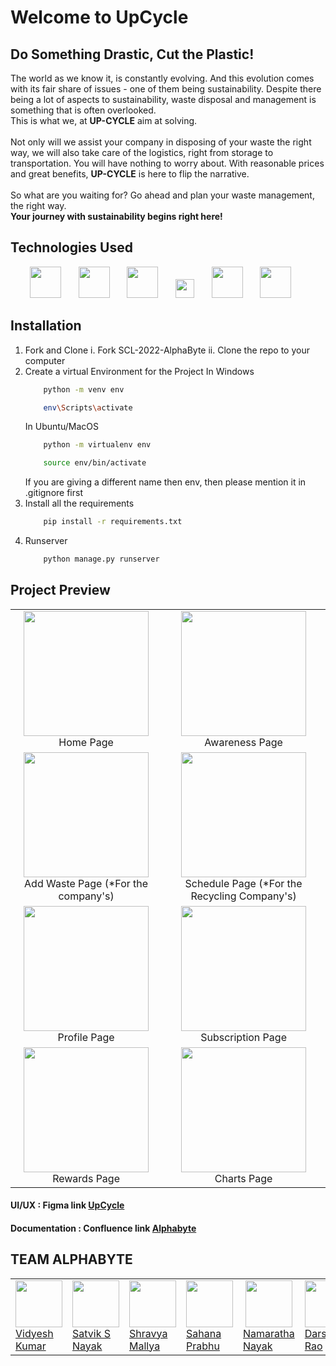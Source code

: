 # Welcome to UpCycle
 ## Do Something Drastic, Cut the Plastic!
The world as we know it, is constantly evolving. And this evolution comes with its fair share of issues - one of them being sustainability. 
Despite there being a lot of aspects to sustainability, waste disposal and management is something that is often overlooked. 
<br>This is what we, at <b>UP-CYCLE</b> aim at solving.<br><br>Not only will we assist your company in disposing of your waste the right way, we will also take care of the logistics, right from storage to transportation. 
You will have nothing to worry about. With reasonable prices and great benefits, <b>UP-CYCLE</b> is here to flip the narrative.<br><br>So what are you waiting for? Go ahead and plan your waste management, the right way.
<br><b>Your journey with sustainability begins right here!</b>

 ## Technologies Used
 
<div align="center">
 <img height="50px" src="https://user-images.githubusercontent.com/88571833/185798077-d0a88787-2d41-42dc-a414-91635c5e635c.png">&nbsp;&nbsp;&nbsp;&nbsp;&nbsp;&nbsp;
 <img height="50px" src="https://user-images.githubusercontent.com/88571833/185798067-12829a92-c2db-4939-8eb8-7f6bd208c3b4.png">&nbsp;&nbsp;&nbsp;&nbsp;&nbsp;&nbsp;
 <img height="50px" src="https://user-images.githubusercontent.com/88571833/185798074-ba83e1af-25a9-41f7-8975-733e52aa4bbd.png">&nbsp;&nbsp;&nbsp;&nbsp;&nbsp;&nbsp;
 <img height="30px" src="https://user-images.githubusercontent.com/88571833/185798072-3f7e068d-0a7d-4a01-80fe-767a475c096a.png">&nbsp;&nbsp;&nbsp;&nbsp;&nbsp;&nbsp;
 <img height="50px" src="https://user-images.githubusercontent.com/88571833/185798079-667daf82-4ec4-4728-b7a0-5a51173430a2.png">&nbsp;&nbsp;&nbsp;&nbsp;&nbsp;&nbsp;
 <img height="50px" src="https://user-images.githubusercontent.com/88571833/185798082-e004efdd-9c81-45f5-8ada-b1702e55915e.png">&nbsp;&nbsp;&nbsp;&nbsp;&nbsp;&nbsp;
</div>
 
 ## Installation
 1. Fork and Clone
	i.  Fork SCL-2022-AlphaByte
	ii. Clone the repo to your computer
 2. Create a virtual Environment for the Project
	 In Windows
	```bash
	    python -m venv env
    
	    env\Scripts\activate
	```
	 In Ubuntu/MacOS
	```bash
	    python -m virtualenv env
    
	    source env/bin/activate
	```
	 If you are giving a different name then env, then please mention it in .gitignore first
3. Install all the requirements
	```bash
	    pip install -r requirements.txt
	```
4. Runserver
	```bash
	    python manage.py runserver
	```

## Project Preview

<table>

<tr>
<td align="center">
<div><img height="200px" src="https://user-images.githubusercontent.com/88571833/185798031-755d4605-5de6-44d0-9bdd-6bc7c3abec8c.png"></div>
<span>Home Page</span>
</td>
<td align="center">
<div><img height="200px" src="https://user-images.githubusercontent.com/88571833/185798024-20a9d34a-c070-47a3-838f-442da88226e2.png"></div>
<span>Awareness Page</span>
</td>
</tr>

<tr>
<td align="center">
<div><img height="200px" src="https://user-images.githubusercontent.com/88571833/185798004-e1ff2265-93c3-47d5-8fba-567049353d05.png"></div>
<span>Add Waste Page (*For the company's)</span>
</td>
<td align="center">
<div><img height="200px" src="https://user-images.githubusercontent.com/88571833/185798046-9c594d46-4b13-4e11-8f75-36cc5b69d466.png"></div>
<span>Schedule Page (*For the Recycling Company's)</span>
</td>
</tr>

<tr>
<td align="center">
<div><img height="200px" src="https://user-images.githubusercontent.com/88571833/185798040-a99e85f4-b0d5-4b8b-aca8-53b88db635df.png"></div>
<span>Profile Page</span>
</td>
<td align="center">
<div><img height="200px" src="https://user-images.githubusercontent.com/88571833/185798050-ce9eeb58-53f0-4909-8603-bb568191da4c.png"></div>
<span>Subscription Page</span>
</td>
</tr>

<tr>
<td align="center">
<div><img height="200px" src="https://user-images.githubusercontent.com/88571833/185798043-0c3d42f1-e171-4f59-8bdf-6c5b357ed10f.png"></div>
<span>Rewards Page</span>
</td>
<td align="center">
<div><img height="200px" src="https://user-images.githubusercontent.com/88571833/185798028-51d0bbc9-0229-4f10-b8ad-57649cf83423.png"></div>
<span>Charts Page</span>
</td>
</tr>

</table>

#### UI/UX : Figma link [UpCycle](https://www.figma.com/file/V4JOy3MOkOD7CRvgZczZPW/UI-AlphaByte?node-id=0%3A1)
#### Documentation : Confluence link [Alphabyte](https://alpha-byte.atlassian.net/wiki/spaces/ALPHABYTE/overview?homepageId=163927)

## TEAM ALPHABYTE


<table>
<tr>
<td>
	<div align="center"><img height="75px" src="https://user-images.githubusercontent.com/88571833/185797707-3a8ec226-8f7d-48bf-b942-31f2b6945c70.png"></div>
	<a href="https://github.com/vidyesh-kumar">Vidyesh Kumar</a>
</td>
<td>
	<div align="center"><img height="75px" src="https://user-images.githubusercontent.com/88571833/185797801-c9af1a69-4ee5-4f2e-860c-e8e5b7121217.png"></div>
	<a href="https://github.com/satviknayak">Satvik S Nayak</a>
</td>
<td>
	<div align="center"><img height="75px" src="https://user-images.githubusercontent.com/88571833/185797882-d47954f9-5eec-4c4f-aeae-b13e8a76902d.png"></div>
	<a href="https://github.com/ShravyaMallya">Shravya Mallya</a>
</td>
<td>
	<div align="center"><img height="75px" src="https://user-images.githubusercontent.com/88571833/185797778-b36df174-3cc6-411f-8e4e-1968b408eb7c.png"></div>
	<a href="https://github.com/Sahanaprabhu14">Sahana Prabhu</a>
</td>
<td>
	<div align="center"><img height="75px" src="https://user-images.githubusercontent.com/88571833/185797760-c93b2ad1-2e71-405c-98c0-539c12afd525.png"></div>
	<a href="https://github.com/Namaratha-Nayak67">Namaratha Nayak</a>
</td>
<td>
	<div align="center"><img height="75px" src="https://user-images.githubusercontent.com/88571833/185797911-5935fa5e-b3e4-455e-94e0-0722d399b753.png"></div>
	<a href="https://github.com/Dar-2002">Darshan Rao</a>
</td>
</tr>
</table>
